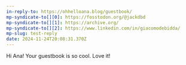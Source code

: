 ```yaml
---
in-reply-to: https://ohhelloana.blog/guestbook/
mp-syndicate-to[][0]: https://fosstodon.org/@jackdbd
mp-syndicate-to[][1]: https://archive.org/
mp-syndicate-to[][2]: https://www.linkedin.com/in/giacomodebidda/
mp-slug: test-reply
date: 2024-11-24T20:08:31.370Z
---
```


Hi Ana! Your guestbook is so cool. Love it!